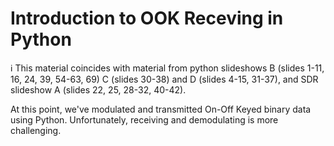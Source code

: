 # Introduction to OOK Receving in Python

ℹ️ This material coincides with material from python slideshows B (slides 1-11, 16, 24, 39, 54-63, 69) C (slides 30-38) and D (slides 4-15, 31-37), and SDR slideshow A (slides 22, 25, 28-32, 40-42).

At this point, we've modulated and transmitted On-Off Keyed binary data using Python. Unfortunately, receiving and demodulating is more challenging.


